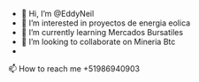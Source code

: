 - 👋 Hi, I’m @EddyNeil
- 👀 I’m interested in  proyectos de energia eolica
- 🌱 I’m currently learning  Mercados Bursatiles
- 💞️ I’m looking to collaborate on Mineria Btc
-
📫 How to reach me  +51986940903

<!---
EddyNeil/EddyNeil is a ✨ special ✨ repository because its `README.md` (this file) appears on your GitHub profile.
You can click the Preview link to take a look at your changes.
--->

